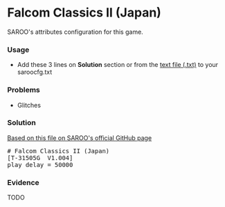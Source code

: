 # Falcom Classics II (Japan)

SAROO's attributes configuration for this game.

### Usage

- Add these 3 lines on **Solution** section or from the [text file (.txt)](./config.txt) to your saroocfg.txt

### Problems

- Glitches

### Solution

[Based on this file on SAROO's official GitHub page](https://github.com/tpunix/SAROO/blob/6d213af4a484f2f6e5d310d0eb8cc070f5a45775/doc/saroocfg.txt#L101)

<pre># Falcom Classics II (Japan)
[T-31505G  V1.004]
play_delay = 50000</pre>

### Evidence

TODO

<!-- [![](https://img.youtube.com/vi/er04oyAxO3M/0.jpg)](https://youtu.be/er04oyAxO3M) -->
